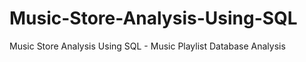 # Music-Store-Analysis-Using-SQL
Music Store Analysis Using SQL - Music Playlist Database Analysis  
